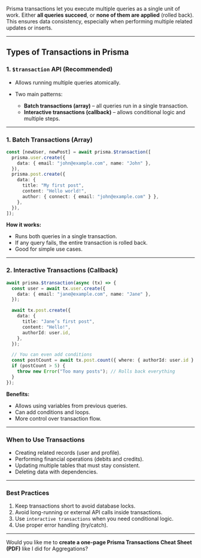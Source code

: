 Prisma transactions let you execute multiple queries as a single unit of work. Either **all queries succeed**, or **none of them are applied** (rolled back). This ensures data consistency, especially when performing multiple related updates or inserts.

---

## **Types of Transactions in Prisma**

### 1. **`$transaction` API (Recommended)**

- Allows running multiple queries atomically.
- Two main patterns:

  - **Batch transactions (array)** – all queries run in a single transaction.
  - **Interactive transactions (callback)** – allows conditional logic and multiple steps.

---

### **1. Batch Transactions (Array)**

```ts
const [newUser, newPost] = await prisma.$transaction([
  prisma.user.create({
    data: { email: "john@example.com", name: "John" },
  }),
  prisma.post.create({
    data: {
      title: "My first post",
      content: "Hello world!",
      author: { connect: { email: "john@example.com" } },
    },
  }),
]);
```

**How it works:**

- Runs both queries in a single transaction.
- If any query fails, the entire transaction is rolled back.
- Good for simple use cases.

---

### **2. Interactive Transactions (Callback)**

```ts
await prisma.$transaction(async (tx) => {
  const user = await tx.user.create({
    data: { email: "jane@example.com", name: "Jane" },
  });

  await tx.post.create({
    data: {
      title: "Jane’s first post",
      content: "Hello!",
      authorId: user.id,
    },
  });

  // You can even add conditions
  const postCount = await tx.post.count({ where: { authorId: user.id } });
  if (postCount > 5) {
    throw new Error("Too many posts"); // Rolls back everything
  }
});
```

**Benefits:**

- Allows using variables from previous queries.
- Can add conditions and loops.
- More control over transaction flow.

---

### **When to Use Transactions**

- Creating related records (user and profile).
- Performing financial operations (debits and credits).
- Updating multiple tables that must stay consistent.
- Deleting data with dependencies.

---

### **Best Practices**

1. Keep transactions short to avoid database locks.
2. Avoid long-running or external API calls inside transactions.
3. Use `interactive transactions` when you need conditional logic.
4. Use proper error handling (try/catch).

---

Would you like me to **create a one-page Prisma Transactions Cheat Sheet (PDF)** like I did for Aggregations?
